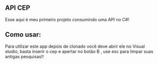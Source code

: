 ## API CEP
Esse aqui é meu primeiro projeto consumindo uma API no C#!

## Como usar:
<p>Para utilizar este app depois de clonado você deve abrir ele no Visual studio, basta inserir o cep e apertar no botão <btn>B</btn> , use <btn>esc</btn> para limpar suas antigas pesquisas!!</p>
